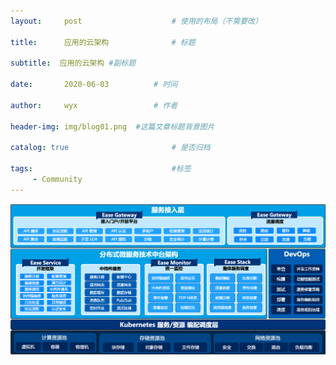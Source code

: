 ```yaml
---
layout:     post   				    # 使用的布局（不需要改）

title:      应用的云架构				# 标题 

subtitle:  应用的云架构 #副标题

date:       2020-06-03			# 时间

author:     wyx					# 作者

header-img: img/blog01.png 	#这篇文章标题背景图片

catalog: true 						# 是否归档

tags:								#标签
     - Community
---
```


![](img/cloud.native.stack.zh.png)



